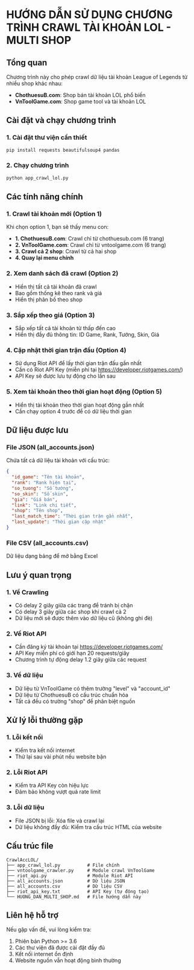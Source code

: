 # HƯỚNG DẪN SỬ DỤNG CHƯƠNG TRÌNH CRAWL TÀI KHOẢN LOL - MULTI SHOP

## Tổng quan
Chương trình này cho phép crawl dữ liệu tài khoản League of Legends từ nhiều shop khác nhau:
- **ChothuesuB.com**: Shop bán tài khoản LOL phổ biến
- **VnToolGame.com**: Shop game tool và tài khoản LOL

## Cài đặt và chạy chương trình

### 1. Cài đặt thư viện cần thiết
```bash
pip install requests beautifulsoup4 pandas
```

### 2. Chạy chương trình
```bash
python app_crawl_lol.py
```

## Các tính năng chính

### 1. Crawl tài khoản mới (Option 1)
Khi chọn option 1, bạn sẽ thấy menu con:
- **1. ChothuesuB.com**: Crawl chỉ từ chothuesub.com (6 trang)
- **2. VnToolGame.com**: Crawl chỉ từ vntoolgame.com (6 trang)
- **3. Crawl cả 2 shop**: Crawl từ cả hai shop
- **4. Quay lại menu chính**

### 2. Xem danh sách đã crawl (Option 2)
- Hiển thị tất cả tài khoản đã crawl
- Bao gồm thống kê theo rank và giá
- Hiển thị phân bố theo shop

### 3. Sắp xếp theo giá (Option 3)
- Sắp xếp tất cả tài khoản từ thấp đến cao
- Hiển thị đầy đủ thông tin: ID Game, Rank, Tướng, Skin, Giá

### 4. Cập nhật thời gian trận đấu (Option 4)
- Sử dụng Riot API để lấy thời gian trận đấu gần nhất
- Cần có Riot API Key (miễn phí tại https://developer.riotgames.com/)
- API Key sẽ được lưu tự động cho lần sau

### 5. Xem tài khoản theo thời gian hoạt động (Option 5)
- Hiển thị tài khoản theo thời gian hoạt động gần nhất
- Cần chạy option 4 trước để có dữ liệu thời gian

## Dữ liệu được lưu

### File JSON (all_accounts.json)
Chứa tất cả dữ liệu tài khoản với cấu trúc:
```json
{
  "id_game": "Tên tài khoản",
  "rank": "Rank hiện tại",
  "so_tuong": "Số tướng",
  "so_skin": "Số skin",
  "gia": "Giá bán",
  "link": "Link chi tiết",
  "shop": "Tên shop",
  "last_match_time": "Thời gian trận gần nhất",
  "last_update": "Thời gian cập nhật"
}
```

### File CSV (all_accounts.csv)
Dữ liệu dạng bảng để mở bằng Excel

## Lưu ý quan trọng

### 1. Về Crawling
- Có delay 2 giây giữa các trang để tránh bị chặn
- Có delay 3 giây giữa các shop khi crawl cả 2
- Dữ liệu mới sẽ được thêm vào dữ liệu cũ (không ghi đè)

### 2. Về Riot API
- Cần đăng ký tài khoản tại https://developer.riotgames.com/
- API Key miễn phí có giới hạn 20 requests/giây
- Chương trình tự động delay 1.2 giây giữa các request

### 3. Về dữ liệu
- Dữ liệu từ VnToolGame có thêm trường "level" và "account_id"
- Dữ liệu từ ChothuesuB có cấu trúc chuẩn hóa
- Tất cả đều có trường "shop" để phân biệt nguồn

## Xử lý lỗi thường gặp

### 1. Lỗi kết nối
- Kiểm tra kết nối internet
- Thử lại sau vài phút nếu website bận

### 2. Lỗi Riot API
- Kiểm tra API Key còn hiệu lực
- Đảm bảo không vượt quá rate limit

### 3. Lỗi dữ liệu
- File JSON bị lỗi: Xóa file và crawl lại
- Dữ liệu không đầy đủ: Kiểm tra cấu trúc HTML của website

## Cấu trúc file

```
CrawlAccLOL/
├── app_crawl_lol.py          # File chính
├── vntoolgame_crawler.py     # Module crawl VnToolGame
├── riot_api.py               # Module Riot API
├── all_accounts.json         # Dữ liệu JSON
├── all_accounts.csv          # Dữ liệu CSV
├── riot_api_key.txt          # API Key (tự động tạo)
└── HUONG_DAN_MULTI_SHOP.md   # File hướng dẫn này
```

## Liên hệ hỗ trợ
Nếu gặp vấn đề, vui lòng kiểm tra:
1. Phiên bản Python >= 3.6
2. Các thư viện đã được cài đặt đầy đủ
3. Kết nối internet ổn định
4. Website nguồn vẫn hoạt động bình thường
